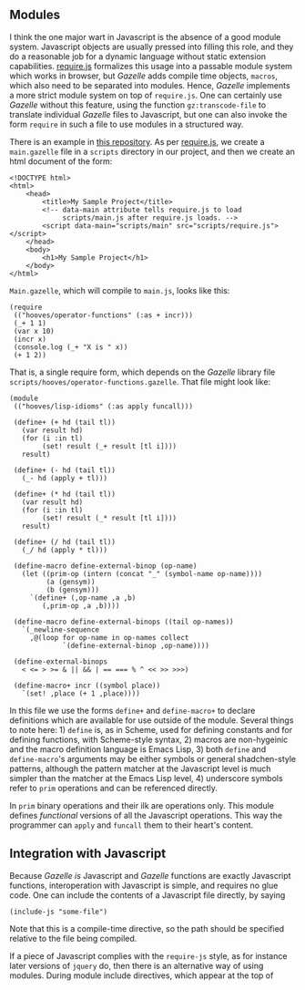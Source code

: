 Modules
-------

I think the one major wart in Javascript is the absence of a good
module system.  Javascript objects are usually pressed into filling
this role, and they do a reasonable job for a dynamic language without
static extension capabilities.  [require.js]() formalizes this usage
into a passable module system which works in browser, but _Gazelle_
adds compile time objects, `macros`, which also need to be separated
into modules.  Hence, _Gazelle_ implements a more strict module system
on top of `require.js`.  One can certainly use _Gazelle_ without this
feature, using the function `gz:transcode-file` to translate
individual _Gazelle_ files to Javascript, but one can also invoke the
form `require` in such a file to use modules in a structured way.  

There is an example in [this repository]().  As per [require.js](), we
create a `main.gazelle` file in a `scripts` directory in our project,
and then we create an html document of the form:

    <!DOCTYPE html>
    <html>
        <head>
            <title>My Sample Project</title>
            <!-- data-main attribute tells require.js to load
                 scripts/main.js after require.js loads. -->
            <script data-main="scripts/main" src="scripts/require.js"></script>
        </head>
        <body>
            <h1>My Sample Project</h1>
        </body>
    </html>
  
`Main.gazelle`, which will compile to `main.js`, looks like this:

    (require 
     (("hooves/operator-functions" (:as + incr)))
     (_+ 1 1)
     (var x 10)
     (incr x)
     (console.log (_+ "X is " x))
     (+ 1 2))

That is, a single require form, which depends on the _Gazelle_ library
file `scripts/hooves/operator-functions.gazelle`.  That file might
look like:

    (module
     (("hooves/lisp-idioms" (:as apply funcall)))

     (define+ (+ hd (tail tl))
       (var result hd)
       (for (i :in tl)
            (set! result (_+ result [tl i])))
       result)

     (define+ (- hd (tail tl))
       (_- hd (apply + tl)))

     (define+ (* hd (tail tl))
       (var result hd)
       (for (i :in tl)
            (set! result (_* result [tl i])))
       result)

     (define+ (/ hd (tail tl))
       (_/ hd (apply * tl)))

     (define-macro define-external-binop (op-name)
       (let ((prim-op (intern (concat "_" (symbol-name op-name))))
             (a (gensym))
             (b (gensym)))
         `(define+ (,op-name ,a ,b)
            (,prim-op ,a ,b))))

     (define-macro define-external-binops ((tail op-names))
       `(_newline-sequence 
         ,@(loop for op-name in op-names collect
                 `(define-external-binop ,op-name))))

     (define-external-binops 
       < <= > >= & || && | == === % ^ << >> >>>)

     (define-macro+ incr ((symbol place))
       `(set! ,place (+ 1 ,place))))

In this file we use the forms `define+` and `define-macro+` to declare
definitions which are available for use outside of the module.
Several things to note here: 1) `define` is, as in Scheme, used for
defining constants and for defining functions, with Scheme-style
syntax, 2) macros are non-hygeinic and the macro definition language
is Emacs Lisp, 3) both `define` and `define-macro`'s arguments may be
either symbols or general shadchen-style patterns, although the
pattern matcher at the Javascript level is much simpler than the
matcher at the Emacs Lisp level, 4) underscore symbols refer to `prim`
operations and can be referenced directly.  

In `prim` binary operations and their ilk are operations only.  This
module defines _functional_ versions of all the Javascript
operations.  This way the programmer can `apply` and `funcall` them
to their heart's content.  

Integration with Javascript
---------------------------

Because _Gazelle_ _is_ Javascript and _Gazelle_ functions are exactly
Javascript functions, interoperation with Javascript is simple, and
requires no glue code.  One can include the contents of a Javascript
file directly, by saying 

    (include-js "some-file")

Note that this is a compile-time directive, so the path should be
specified relative to the file being compiled.  

If a piece of Javascript complies with the `require-js` style, as for
instance later versions of `jquery` do, then there is an alternative
way of using modules.  During module include directives, which appear
at the top of 